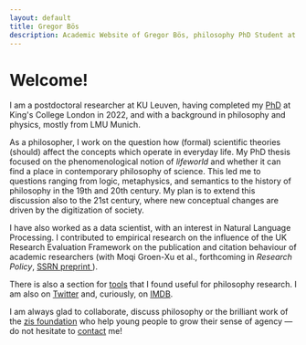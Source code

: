```yaml
---
layout: default
title: Gregor Bös
description: Academic Website of Gregor Bös, philosophy PhD Student at King's College London, working on phenomenology and philosophy of science.
---
```

# Welcome!

I am a postdoctoral researcher at KU Leuven, having completed my [PhD](https://kclpure.kcl.ac.uk/portal/en/theses/founding-science-on-the-lifeworld(405e0ffa-8c83-4ceb-bb04-dbc655b52a42).html "PhD at KCL repository") at King's College London in 2022, and with a background in philosophy and physics, mostly from LMU Munich.

<!-- Did you ever wonder what the world of your great-grandparents looked like &mdash; to them, not you? Changes in politics and religious beliefs might make for the most dramatic differences, but there are also differences in how we conceive of the natural world.  -->
<!-- I am trying to understand how scientific theories (should) affect the concepts which operate in everyday life.  -->

As a philosopher, I work on the question how (formal) scientific theories (should) affect the concepts which operate in everyday life. 
My PhD thesis focused on the phenomenological notion of *lifeworld* and whether it can find a place in contemporary philosophy of science. This led me to questions ranging from logic, metaphysics, and semantics to the history of philosophy in the 19th and 20th century. My plan is to extend this discussion also to the 21st century, where new conceptual changes are driven by the digitization of society.

I have also worked as a data scientist, with an interest in Natural Language Processing. I contributed to empirical research on the influence of the UK Research Evaluation Framework on the publication and citation behaviour of academic researchers (with Moqi Groen-Xu et al., forthcoming in *Research Policy*, [ SSRN preprint ](https://papers.ssrn.com/sol3/papers.cfm?abstract_id=3083692) ). 

There is also a section for [tools](./tools/) that I found useful for philosophy research. I am also on [Twitter](https://twitter.com/gregorboes) and, curiously, on [IMDB](https://www.imdb.com/name/nm6246223/).

I am always glad to collaborate, discuss philosophy or the brilliant work of the <a href="https://zis-reisen.de/en">zis foundation</a> who help young people to grow their sense of agency &mdash; do not hesitate to [contact](./contact/) me!
